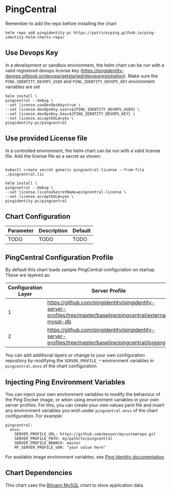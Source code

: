 # PingCentral

Remember to add the repo before installing the chart
```shell
helm repo add pingidentity-pc https://patrickcping.github.io/ping-identity-helm-charts-repo/
```

## Use Devops Key
In a development or sandbox environment, the helm chart can be run with a valid registered devops license key (https://pingidentity-devops.gitbook.io/devops/getstarted/devopsregistration).  Make sure the `PING_IDENTITY_DEVOPS_USER` and `PING_IDENTITY_DEVOPS_KEY` environment variables are set

```shell
helm install \
pingcentral --debug \
--set license.useDevOpsKey=true \
--set license.devOpsKey.user=${PING_IDENTITY_DEVOPS_USER} \
--set license.devOpsKey.key=${PING_IDENTITY_DEVOPS_KEY} \
--set license.acceptEULA=yes \
pingidentity-pc/pingcentral
```

## Use provided License file
In a controlled environment, the helm chart can be run with a valid license file.  Add the license file as a secret as shown:
```shell

kubectl create secret generic pingcentral-license --from-file ./pingcentral.lic

helm install \
pingcentral --debug \
--set license.licenseSecretName=pingcentral-license \
--set license.acceptEULA=yes \
pingidentity-pc/pingcentral
```

## Chart Configuration

| Parameter | Description | Default |
|--|--|--|
| TODO | TODO | TODO |

## PingCentral Configuration Profile

By default this chart loads sample PingCentral configuration on startup.  These are layered as:

| Configuration Layer | Server Profile |
|--|--|
| 1 | https://github.com/pingidentity/pingidentity-server-profiles/tree/master/baseline/pingcentral/external-mysql-db |
| 2 | https://github.com/pingidentity/pingidentity-server-profiles/tree/master/baseline/pingcentral/logging |

You can add additional layers or change to your own configuration repository by modifying the `SERVER_PROFILE_*` environment variables in `pingcentral.envs` of the chart configuration

## Injecting Ping Environment Variables

You can inject your own environment variables to modify the behaviour of the Ping Docker image, or when using environment variables in your own server profiles.  For this, you can create your own values.yaml file and insert any environment variables you wish under `pingcentral.envs` of the chart configuration.  For example:

```
pingcentral:
  envs:
    SERVER_PROFILE_URL: https://github.com/myuser/mycustomrepo.git 
    SERVER_PROFILE_PATH: my/path/to/pingcentral
    SERVER_PROFILE_BRANCH: master
    MY_SERVER_PROFILE_VAR: "your value here"
```

For available image environment variables, see [Ping Identity documentation](https://pingidentity-devops.gitbook.io/devops/dockerimagesref/pingcentral#environment-variables)

## Chart Dependencies

This chart uses the [Bitnami MySQL](https://hub.helm.sh/charts/bitnami/mysql) chart to store application data